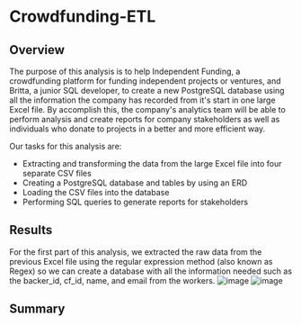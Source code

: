 # Crowdfunding-ETL

## Overview

The purpose of this analysis is to help Independent Funding, a crowdfunding platform for funding independent projects or ventures, and Britta, a junior SQL developer, to create a new PostgreSQL database using all the information the company has recorded from it's start in one large Excel file. By accomplish this, the company's analytics team will be able to perform analysis and create reports for company stakeholders as well as individuals who donate to projects in a better and more efficient way.

Our tasks for this analysis are:

* Extracting and transforming the data from the large Excel file into four separate CSV files
* Creating a PostgreSQL database and tables by using an ERD
* Loading the CSV files into the database
* Performing SQL queries to generate reports for stakeholders

## Results

For the first part of this analysis, we extracted the raw data from the previous Excel file using the regular expression method (also known as Regex) so we can create a database with all the information needed such as the backer_id, cf_id, name, and email from the workers.
![image](https://user-images.githubusercontent.com/113261292/204094682-17a110e6-6fee-48ea-9bd0-ab4cd5bbcb1d.png)
![image](https://user-images.githubusercontent.com/113261292/204094719-b66000d0-534f-46ac-9fbb-faf98feb601a.png)




## Summary
